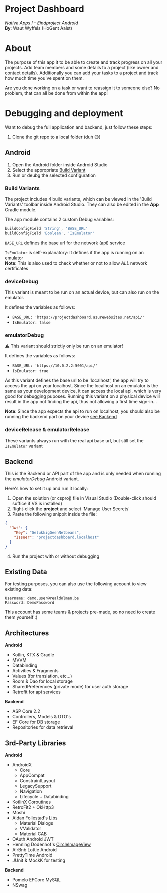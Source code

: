 ﻿# Project Dashboard
*Native Apps I - Eindproject Android*  
**By**: Waut Wyffels (HoGent Aalst)

# About
The purpose of this app it to be able to create and track progress on all your projects.
Add team members and some details to a project (like owner and contact details).
Additionally you can add your tasks to a project and track how much time you've spent on them.

Are you done working on a task or want to reassign it to someone else? No problem, that can all be done from within the app!

# Debugging and deployment
Want to debug the full application and backend, just follow these steps:

1. Clone the git repo to a local folder (duh 😉)

## Android

1. Open the Android folder inside Android Studio
2. Select the appropriate [Build Variant](#build-variants)
3. Run or deubg the selected configuration

### Build Variants
The project includes 4 build variants, which can be viewed in the 'Build Variants' toolbar inside Android Studio.
They can also be edited in the **App** Gradle module.

The app module contains 2 custom Debug variables:

```gradle
buildConfigField 'String', 'BASE_URL'
buildConfigField 'Boolean', 'IsEmulator'
```

`BASE_URL` defines the base url for the network (api) service

`IsEmulator` is self-explanatory: It defines if the app is running on an emulator  
**Note**: This is also used to check whether or not to allow *ALL* network certificates

### deviceDebug
This variant is meant to be run on an actual device, but can also run on the emulator.

It defines the variables as follows:
- `BASE_URL: 'https://projectdashboard.azurewebsites.net/api/'`
- `IsEmulator: false`

### emulatorDebug
⚠ This variant should strictly only be run on an emulator!

It defines the variables as follows:
- `BASE_URL: 'https://10.0.2.2:5001/api/'`
- `IsEmulator: true`

As this variant defines the base url to be 'localhost', the app will try to access the api on your localhost.
Since the localhost on an emulator is the same as your development device, it can access the local api, which is very good for debugging puposes.
Running this variant on a physical device will result in the app not finding the api, thus not allowing a first time sign-in...

**Note**: Since the app expects the api to run on localhost, you should also be running the backend part on your device [see Backend](#backend)

### deviceRelease & emulatorRelease
These variants always run with the real api base url, but still set the `IsEmulator` variant

## Backend
This is the Backend or API part of the app and is only needed when running the *emulatorDebug* Android variant.

Here's how to set it up and run it locally:
1. Open the solution (or csproj) file in Visual Studio (Double-click should suffice if VS is installed)
2. Right-click the **project** and select 'Manage User Secrets'
3. Paste the following snippit inside the file:

```json
{
  "Jwt": {
    "Key": "GelukkigGeenNetbeans",
    "Issuer": "projectdashboard.localhost"
  }
}
```

4. Run the project with or without debugging

## Existing Data
For testing purposes, you can also use the following account to view existing data:

```
Username: demo.user@realdolmen.be
Password: DemoPassword
```

This account has some teams & projects pre-made, so no need to create them yourself :)

## Architectures
**Android**
- Kotlin, KTX & Gradle
- MVVM
- Databinding
- Activities & Fragments
- Values (for translation, etc...)
- Room & Dao for local storage
- SharedPreferences (private mode) for user auth storage
- Retrofit for api services

**Backend**
- ASP Core 2.2
- Controllers, Models & DTO's
- EF Core for DB storage
- Repositories for data retrieval

## 3rd-Party Libraries
**Android**
- AndroidX
  - Core
  - AppCompat
  - ConstraintLayout
  - LegacySupport
  - Navigation
  - Lifecycle + Databinding
- KotlinX Coroutines
- RetroFit2 + OkHttp3
- Moshi
- Aidan Follestad's [Libs](https://af.codes/)
  - Material Dialogs
  - VValidator
  - Material CAB
- OAuth Android JWT
- Henning Dodenhof's [CircleImageView](https://github.com/hdodenhof/CircleImageView)
- AirBnb Lottie Android
- PrettyTime Android
- JUnit & MockK for testing

**Backend**
- Pomelo EFCore MySQL
- NSwag